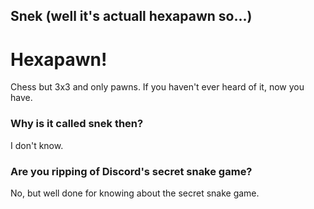 ## Snek (well it's actuall hexapawn so...)
# Hexapawn!
Chess but 3x3 and only pawns. If you haven't ever heard of it, now you have.

### Why is it called snek then?
I don't know.

### Are you ripping of Discord's secret snake game?
No, but well done for knowing about the secret snake game.

